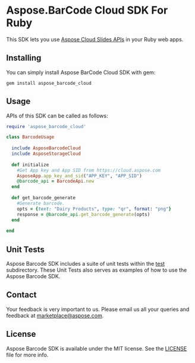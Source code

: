 # Aspose.BarCode Cloud SDK For Ruby
This SDK lets you use [Aspose Cloud Slides APIs](http://www.aspose.com/cloud/barcode-api.aspx) in your Ruby web apps.

## Installing
You can simply install Aspose BarCode Cloud SDK with gem:

`gem install aspose_barcode_cloud`

## Usage
APIs of this SDK can be called as follows:

```ruby
require 'aspose_barcode_cloud'

class BarcodeUsage
  
  include AsposeBarcodeCloud
  include AsposeStorageCloud
	
  def initialize
    #Get App key and App SID from https://cloud.aspose.com
    AsposeApp.app_key_and_sid("APP_KEY", "APP_SID")
    @barcode_api = BarcodeApi.new  
  end
  
  def get_barcode_generate
    #Generate barcode.
    opts = {text: "Dairy Products", type: "qr", format: "png"}
    response = @barcode_api.get_barcode_generate(opts)
  end
  
end
```
## Unit Tests
Aspose Barcode SDK includes a suite of unit tests within the [test](https://github.com/asposebarcode/Aspose_BarCode_Cloud/blob/master/SDKs/Aspose.BarCode_Cloud_SDK_for_Ruby/test/barcode_tests.rb) subdirectory. These Unit Tests also serves as examples of how to use the Aspose Barcode SDK.

## Contact
Your feedback is very important to us. Please email us all your queries and feedback at marketplace@aspose.com.

## License
Aspose Barcode SDK is available under the MIT license. See the [LICENSE](https://github.com/asposebarcode/Aspose_BarCode_Cloud/blob/master/SDKs/Aspose.BarCode_Cloud_SDK_for_Ruby/LICENSE) file for more info.
